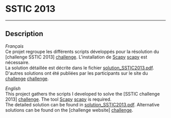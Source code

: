 ﻿# SSTIC 2013

---

## Description

*Français*  
Ce projet regroupe les différents scripts développés pour la résolution du [challenge SSTIC 2013] [challenge]. L'installation de [Scapy] [scapy] est nécessaire.  
La solution détaillée est décrite dans le fichier [solution_SSTIC2013.pdf](https://github.com/canut/sstic2013/blob/master/solution_SSTIC2013.pdf).
D'autres solutions ont été publiées par les participants sur le site du [challenge] [challenge].

*English*  
This project gathers the scripts I developed to solve the [SSTIC challenge 2013] [challenge]. The tool [Scapy] [scapy] is required.  
The detailed solution can be found in [solution_SSTIC2013.pdf](https://github.com/canut/sstic2013/blob/master/solution_SSTIC2013.pdf).
Alternative solutions can be found on the [challenge website] [challenge].

   [challenge]: http://communaute.sstic.org/ChallengeSSTIC2013 "Challenge SSTIC 2013"
   [scapy]: http://www.secdev.org/projects/scapy/ "Scapy"